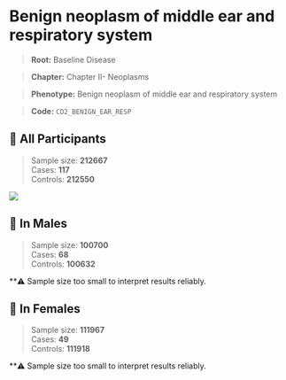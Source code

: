 # Benign neoplasm of middle ear and respiratory system

> **Root:** Baseline Disease  

> **Chapter:** Chapter II- Neoplasms  

> **Phenotype:** Benign neoplasm of middle ear and respiratory system  

> **Code:** `CD2_BENIGN_EAR_RESP`

## 🧪 All Participants  
> Sample size: **212667**  
> Cases: **117**  
> Controls: **212550**
<img src="/Disease/Figures/ALL/Incidence/CD2_BENIGN_EAR_RESP.png"/>
<CsvTable src="/public/Disease/Data/ALL/Incidence/COX_CD2_BENIGN_EAR_RESP.csv" label="🔍 View full results" />

## 👨 In Males  
> Sample size: **100700**  
> Cases: **68**  
> Controls: **100632**

**⚠️ Sample size too small to interpret results reliably.


## 👩 In Females  
> Sample size: **111967**  
> Cases: **49**  
> Controls: **111918**

**⚠️ Sample size too small to interpret results reliably.

